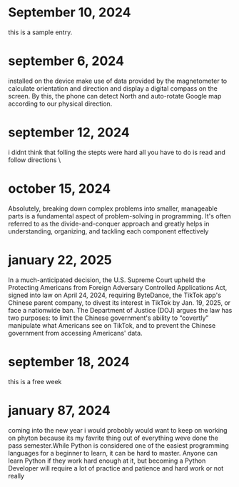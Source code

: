 # September 10, 2024
this is a sample entry.



# september 6, 2024
installed on the device make use of data provided by the magnetometer to calculate orientation and direction and display a digital compass on the screen. By this, the phone can detect North and auto-rotate Google map according to our physical direction.






# september 12, 2024
i didnt think that folling the stepts were hard all you have to do is read and follow directions 
\

# october 15, 2024
Absolutely, breaking down complex problems into smaller, manageable parts is a fundamental aspect of problem-solving in programming. It's often referred to as the divide-and-conquer approach and greatly helps in understanding, organizing, and tackling each component effectively




# january 22, 2025
In a much-anticipated decision, the U.S. Supreme Court upheld the Protecting Americans from Foreign Adversary Controlled Applications Act, signed into law on April 24, 2024, requiring ByteDance, the TikTok app's Chinese parent company, to divest its interest in TikTok by Jan. 19, 2025, or face a nationwide ban.
The Department of Justice (DOJ) argues the law has two purposes: to limit the Chinese government's ability to “covertly” manipulate what Americans see on TikTok, and to prevent the Chinese government from accessing Americans' data.



# september 18, 2024
this is a free week






# january 87, 2024
coming into the new year i would probobly would want to keep on working on phyton because its my favrite thing out of everything weve done the pass semester.While Python is considered one of the easiest programming languages for a beginner to learn, it can be hard to master. Anyone can learn Python if they work hard enough at it, but becoming a Python Developer will require a lot of practice and patience and hard work or not really 







